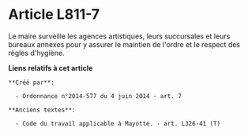 # Article L811-7

Le maire surveille les agences artistiques, leurs succursales et leurs bureaux annexes pour y assurer le maintien de l'ordre
et le respect des règles d'hygiène.

**Liens relatifs à cet article**

	**Créé par**:

	  - Ordonnance n°2014-577 du 4 juin 2014 - art. 7

	**Anciens textes**:

	  - Code du travail applicable à Mayotte. - art. L326-41 (T)

